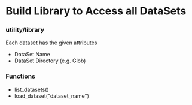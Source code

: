 # Build Library to Access all DataSets

### utility/library
Each dataset has the given attributes
- DataSet Name
- DataSet Directory (e.g. Glob)


### Functions
- list_datasets()
- load_dataset("dataset_name")